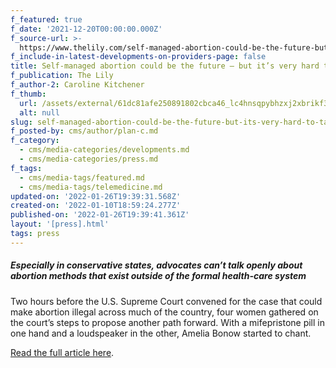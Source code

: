 ```yaml
---
f_featured: true
f_date: '2021-12-20T00:00:00.000Z'
f_source-url: >-
  https://www.thelily.com/self-managed-abortion-could-be-the-future-but-its-very-hard-to-talk-about/
f_include-in-latest-developments-on-providers-page: false
title: Self-managed abortion could be the future — but it’s very hard to talk about
f_publication: The Lily
f_author-2: Caroline Kitchener
f_thumb:
  url: /assets/external/61dc81afe250891802cbca46_lc4hnsqpybhzxj2xbrikf3ez7q.jpg
  alt: null
slug: self-managed-abortion-could-be-the-future-but-its-very-hard-to-talk-about
f_posted-by: cms/author/plan-c.md
f_category:
  - cms/media-categories/developments.md
  - cms/media-categories/press.md
f_tags:
  - cms/media-tags/featured.md
  - cms/media-tags/telemedicine.md
updated-on: '2022-01-26T19:39:31.568Z'
created-on: '2022-01-10T18:59:24.277Z'
published-on: '2022-01-26T19:39:41.361Z'
layout: '[press].html'
tags: press
---
```


##### Especially in conservative states, advocates can’t talk openly about abortion methods that exist outside of the formal health-care system

Two hours before the U.S. Supreme Court convened for the case that could make abortion illegal across much of the country, four women gathered on the court’s steps to propose another path forward. With a mifepristone pill in one hand and a loudspeaker in the other, Amelia Bonow started to chant.

[Read the full article here](https://www.thelily.com/self-managed-abortion-could-be-the-future-but-its-very-hard-to-talk-about/).
